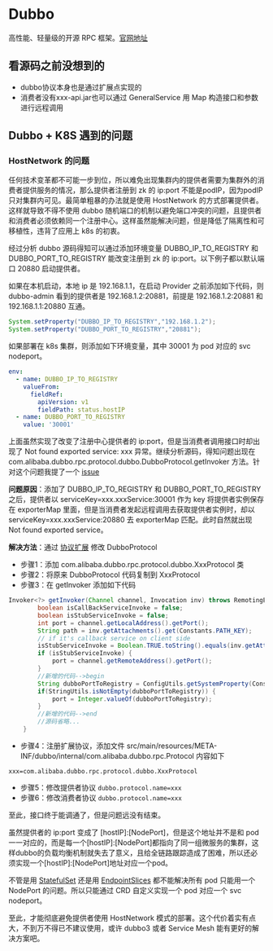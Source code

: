 # Dubbo
高性能、轻量级的开源 RPC 框架。[官网地址](https://cn.dubbo.apache.org/zh-cn/)

## 看源码之前没想到的
- dubbo协议本身也是通过扩展点实现的
- 消费者没有xxx-api.jar也可以通过 GeneralService 用 Map 构造接口和参数进行远程调用

## Dubbo + K8S 遇到的问题

### HostNetwork 的问题

任何技术变革都不可能一步到位，所以难免出现集群内的提供者需要为集群外的消费者提供服务的情况，那么提供者注册到 zk 的 ip:port 不能是podIP，因为podIP只对集群内可见。最简单粗暴的办法就是使用 HostNetwork 的方式部署提供者。这样就导致不得不使用 dubbo 随机端口的机制以避免端口冲突的问题，且提供者和消费者必须依赖同一个注册中心。这样虽然能解决问题，但是降低了隔离性和可移植性，违背了应用上 k8s 的初衷。

经过分析 dubbo 源码得知可以通过添加环境变量 DUBBO_IP_TO_REGISTRY 和 DUBBO_PORT_TO_REGISTRY 能改变注册到 zk 的 ip:port。以下例子都以默认端口 20880 启动提供者。

如果在本机启动，本地 ip 是 192.168.1.1，在启动 Provider 之前添加如下代码，则 dubbo-admin 看到的提供者是 192.168.1.2:20881，前提是 192.168.1.2:20881 和 192.168.1.1:20880 互通。
```java
System.setProperty("DUBBO_IP_TO_REGISTRY","192.168.1.2");
System.setProperty("DUBBO_PORT_TO_REGISTRY","20881");
```
如果部署在 k8s 集群，则添加如下环境变量，其中 30001 为 pod 对应的 svc nodeport。
```yaml
env:
  - name: DUBBO_IP_TO_REGISTRY
    valueFrom:
      fieldRef:
        apiVersion: v1
        fieldPath: status.hostIP
  - name: DUBBO_PORT_TO_REGISTRY
    value: '30001'
```
上面虽然实现了改变了注册中心提供者的 ip:port，但是当消费者调用接口时却出现了 Not found exported service: xxx 异常。继续分析源码，得知问题出现在 com.alibaba.dubbo.rpc.protocol.dubbo.DubboProtocol.getInvoker 方法。针对这个问题我提了一个 [issue](https://github.com/apache/dubbo/issues/12798)

**问题原因**：添加了 DUBBO_IP_TO_REGISTRY 和 DUBBO_PORT_TO_REGISTRY 之后，提供者以 serviceKey=xxx.xxxService:30001 作为 key 将提供者实例保存在 exporterMap 里面，但是当消费者发起远程调用去获取提供者实例时，却以 serviceKey=xxx.xxxService:20880 去 exporterMap 匹配。此时自然就出现 Not found exported service。

**解决方法**：通过 [协议扩展](https://cn.dubbo.apache.org/zh-cn/docsv2.7/dev/impls/protocol/) 修改 DubboProtocol
- 步骤1：添加 com.alibaba.dubbo.rpc.protocol.dubbo.XxxProtocol 类
- 步骤2：将原来 DubboProtocol 代码复制到 XxxProtocol
- 步骤3：在 getInvoker 添加如下代码
```java
Invoker<?> getInvoker(Channel channel, Invocation inv) throws RemotingException {
        boolean isCallBackServiceInvoke = false;
        boolean isStubServiceInvoke = false;
        int port = channel.getLocalAddress().getPort();
        String path = inv.getAttachments().get(Constants.PATH_KEY);
        // if it's callback service on client side
        isStubServiceInvoke = Boolean.TRUE.toString().equals(inv.getAttachments().get(Constants.STUB_EVENT_KEY));
        if (isStubServiceInvoke) {
            port = channel.getRemoteAddress().getPort();
        }
        //新增的代码-->begin
        String dubboPortToRegistry = ConfigUtils.getSystemProperty(Constants.DUBBO_PORT_TO_REGISTRY);
        if(StringUtils.isNotEmpty(dubboPortToRegistry)) {
        	port = Integer.valueOf(dubboPortToRegistry);
        }
        //新增的代码-->end
        //源码省略...
    }
```
- 步骤4：注册扩展协议，添加文件 src/main/resources/META-INF/dubbo/internal/com.alibaba.dubbo.rpc.Protocol 内容如下
```
xxx=com.alibaba.dubbo.rpc.protocol.dubbo.XxxProtocol
```
- 步骤5：修改提供者协议
```dubbo.protocol.name=xxx```
- 步骤6：修改消费者协议
```dubbo.protocol.name=xxx```

至此，接口终于能调通了，但是问题远没有结束。

虽然提供者的 ip:port 变成了 [hostIP]:[NodePort]，但是这个地址并不是和 pod 一一对应的，而是每一个[hostIP]:[NodePort]都指向了同一组微服务的集群，这样dubbo的负载均衡机制就失去了意义，且给全链路跟踪造成了困难，所以还必须实现一个[hostIP]:[NodePort]地址对应一个pod。

不管是用 [StatefulSet](https://kubernetes.io/docs/concepts/workloads/controllers/statefulset/) 还是用 [EndpointSlices](https://kubernetes.io/docs/concepts/services-networking/endpoint-slices/) 都不能解决所有 pod 只能用一个 NodePort 的问题。所以只能通过 CRD 自定义实现一个 pod 对应一个 svc nodeport。

至此，才能彻底避免提供者使用 HostNetwork 模式的部署。这个代价着实有点大，不到万不得已不建议使用，或许 dubbo3 或者 Service Mesh 能有更好的解决方案吧。

